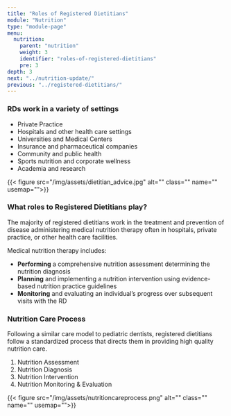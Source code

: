 ```yaml
---
title: "Roles of Registered Dietitians"
module: "Nutrition"
type: "module-page"
menu:
  nutrition:
    parent: "nutrition"
    weight: 3
    identifier: "roles-of-registered-dietitians"
    pre: 3
depth: 3
next: "../nutrition-update/"
previous: "../registered-dietitians/"
---
```

<div class="pageblock"><h3>RDs work in a variety of settings</h3><ul>
<li>Private Practice</li>
<li>Hospitals and other health care settings</li>
<li>Universities and Medical Centers</li>
<li>Insurance and pharmaceutical companies</li>
<li>Community and public health</li>
<li>Sports nutrition and corporate wellness</li>
<li>Academia and research</li>
</ul>
</div><div class="pageblock right">
{{< figure src="/img/assets/dietitian_advice.jpg" alt="" class="" name="" usemap="">}}</div><div class="pageblock"><h3>What roles to Registered Dietitians play?</h3><p>The majority of registered dietitians work in the treatment and prevention of disease administering medical nutrition therapy often in hospitals, private practice, or other health care facilities.</p>
<p>Medical nutrition therapy includes:</p>
<ul>
<li><strong>Performing</strong> a comprehensive nutrition assessment determining the nutrition diagnosis</li>
<li><strong>Planning</strong> and implementing a nutrition intervention using evidence-based nutrition practice guidelines</li>
<li><strong>Monitoring</strong> and evaluating an individual’s progress over subsequent visits with the RD</li>
</ul>
</div><div class="pageblock"><h3>Nutrition Care Process</h3><p>Following a similar care model to pediatric dentists, registered dietitians follow a standardized process that directs them in providing high quality nutrition care.</p>
<ol>
<li>Nutrition Assessment</li>
<li>Nutrition Diagnosis</li>
<li>Nutrition Intervention</li>
<li>Nutrition Monitoring & Evaluation</li>
</ol>
<p>{{< figure src="/img/assets/nutritioncareprocess.png" alt="" class="" name="" usemap="">}}</p>
</div>